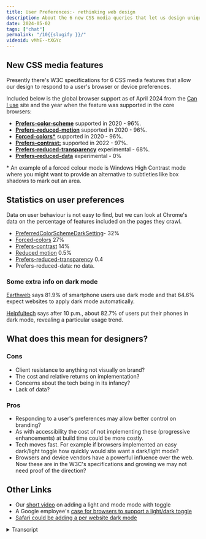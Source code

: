 ```yaml
---
title: User Preferences:- rethinking web design
description: About the 6 new CSS media queries that let us design unique experiences according to the preferences the website visitor sets in their device or browser.
date: 2024-05-02
tags: ["chat"]
permalink: "/10{{slugify }}/"
videoid: vMhE--tXGYc
---
```


New CSS media features
----------------------

Presently there's W3C specifications for 6 CSS media features that allow our design to respond to a user's browser or device preferences.

Included below is the global browser support as of April 2024 from the [Can I use](https://caniuse.com/) site and the year when the feature was supported in the core browsers:

*   **[Prefers-color-scheme](https://developer.mozilla.org/en-US/docs/Web/CSS/@media/prefers-color-scheme)** supported in 2020 - 96%.
*   **[Prefers-reduced-motion](https://developer.mozilla.org/en-US/docs/Web/CSS/@media/prefers-reduced-motion)** supported in 2020 - 96%.
*   **[Forced-colors\*](https://developer.mozilla.org/en-US/docs/Web/CSS/@media/forced-colors)** supported in 2020 - 96%.
*   **[Prefers-contrast:](https://developer.mozilla.org/en-US/docs/Web/CSS/@media/prefers-contrast)** supported in 2022 - 97%.
*   **[Prefers-reduced-transparency](https://developer.mozilla.org/en-US/docs/Web/CSS/@media/prefers-reduced-transparency)** experimental - 68%.
*   **[Prefers-reduced-data](https://developer.mozilla.org/en-US/docs/Web/CSS/@media/prefers-reduced-data)** experimental - 0%

\* An example of a forced colour mode is Windows High Contrast mode where you might want to provide an alternative to subtleties like box shadows to mark out an area.

Statistics on user preferences
------------------------------

Data on user behaviour is not easy to find, but we can look at Chrome's data on the percentage of features included on the pages they crawl.

*   [PreferredColorSchemeDarkSetting](https://chromestatus.com/metrics/feature/timeline/popularity/3581)\- 32%
*   [Forced-colors](https://chromestatus.com/metrics/feature/timeline/popularity/3870) 27%
*   [Prefers-contrast](https://chromestatus.com/metrics/feature/timeline/popularity/3869) 14%
*   [Reduced motion](https://chromestatus.com/metrics/feature/timeline/popularity/4364) 0.5%
*   [Prefers-reduced-transparency](https://chromestatus.com/metrics/feature/timeline/popularity/4635) 0.4
*   Prefers-reduced-data: no data.

### Some extra info on dark mode

[Earthweb](https://earthweb.com/how-many-people-use-dark-mode/#How_Many_People_Use_Dark_Mode_in_2023) says 81.9% of smartphone users use dark mode and that 64.6% expect websites to apply dark mode automatically.

[Helpfultech](https://helpfultech.net/dark-mode-usage-statistics-2024.html) says after 10 p.m., about 82.7% of users put their phones in dark mode, revealing a particular usage trend.

What does this mean for designers?
----------------------------------

### Cons

*   Client resistance to anything not visually on brand?
*   The cost and relative returns on implementation?
*   Concerns about the tech being in its infancy?
*   Lack of data?

### Pros

*   Responding to a user's preferences may allow better control on branding?
*   As with accessibility the cost of not implementing these (progressive enhancements) at build time could be more costly.
*   Tech moves fast. For example if browsers implemented an easy dark/light toggle how quickly would site want a dark/light mode?
*   Browsers and device vendors have a powerful influence over the web. Now these are in the W3C's specifications and growing we may not need proof of the direction?

Other Links
-----------

*   Our [short video](https://www.youtube.com/watch?v=eZTB4rH7Wh8) on adding a light and mode mode with toggle
*   A Google employee's [case for browsers to support a light/dark toggle](https://www.bram.us/2024/04/13/what-if-you-had-real-control-over-light-mode-dark-mode-on-a-per-site-basis/)
*   [Safari could be adding a per website dark mode](https://www.xda-developers.com/apple-adding-per-website-dark-mode-safari/)

<details>
<summary>Transcript</summary>

\[00:00:05\] **Nathan Wrigley:** Welcome to the No Script web show about modern web design, where we look at what we can build today with minimal software and skills. Today we’re talking about the new CSS media queries that let us design unique experiences according to the preferences website visitors set in their browser or device.

This is relatively new and increasingly popular, but it also challenges the way we have traditionally approached web design. So David. Are you feeling challenged?

\[00:00:35\] **David Waumsley:** Yeah, I’ve been really challenged actually. a little while back I did a, short video on light and dark mode and it opened up so much about being able to, or actually in our case, not being able to use, I.

some of the new CSS properties for that. yeah. But we did agree though that you would not call me challenge, but call me special from now

\[00:00:58\] **Nathan Wrigley:** on.

\[00:00:59\] **David Waumsley:** You are special,

\[00:01:00\] **Nathan Wrigley:** David. Okay. that’s absolutely fine by me. I guess the interesting thing here is that we really are heading into a new era where it’s possible for the person viewing the webpage to have some sort of, some ability to change various things in the past until almost.

Let’s say now what is what you get. dear viewer, I’m gonna serve you up a website and this is what you’re gonna see. But now we’ve got the option to, to interact with that a little bit, which makes life a little bit more interesting, maybe a little bit more challenging. Shall I show our webpage so that we can begin this episode properly?

\[00:01:40\] **David Waumsley:** yeah. The show notes. I agree. we started this show really, I guess on the premise that, Everything had changed and we were looking at intrinsic design and we were looking at how we had to give up the idea that we would be setting our designs to some fixed width or something. It had to be squishy.

And I think this is, on a similar vein, we now have to give up the idea that perhaps we’re choosing the colors that everybody’s gonna get or even the interactions, So I think, we’re having to get a little bit more abstract all the time, or a little bit more removed away from traditional, print design all

\[00:02:19\] **Nathan Wrigley:** the time.

Yeah. I guess SAS apps and things like that have had bits of this for a while, haven’t they? you’ve been able to tweak the way that, so for example, Facebook looks in certain ways and what have you. but it’s coming under the banner of user preferences and the idea being that anybody can decide a whole bunch of different things, and it’s not just.

the light and dark mode, although that was covered in the previous episode nine. By the way, if you want to follow the show notes for this, our website is no script show and then you just append the number of the episode after the forward slash So this will be, episode 10, so it’s no script show, slash 10, and you can see that on the screen right now.

So shall we begin with these new CSS media features then? Yes, we’ve got six of ’em

\[00:03:08\] **David Waumsley:** and we’ve listed them here. And the first one we know about because that’s what we’ve just been talking about, which is prefers color scheme, where we can set things to dark or light mode so we can do a separate design for dark and light with this, and perhaps in the future, certainly in the spec for no preference at all.

So we could have three alternatives. Plus what we regularly will theme, So we’ve got that.

\[00:03:36\] **Nathan Wrigley:** We’ve got, can I just pause you there just for one moment? So I can see that we’ve got a link here, which is, we’ll probably click on in a minute, but you’ve got this supported in 2020 and that comes from, can I use, and then what’s this, 96% that’s next to it.

it seems like quite a high. Yeah. Sorry.

\[00:03:53\] **David Waumsley:** Yeah, for those, yeah. So this is, can I use, has given us the percentage rounded up. I haven’t put the dots. Something, as it presently stands where we’re in April, 2024. so that’s, the browsers who. supporting these different features. So yeah, 96% and of course it’s higher with, can I use, if we look just at the UK or us with that, and I’ve put supported since 2020 because that’s when all the core browsers we were talking about, baseline before, and it, would it meet all of those core browsers there.

the next one, shall we just, we will list them all out, shall we? One is, yeah. Let’s list them out and then explore. Yeah. Is preferred reduced motion where we can decide whether we are going to include some of the animations that we might put into, whether we just make animations, something that.

Only those people who are specifically not set a preference for. I think, again, this is pretty similar statistics on this one. So it’s again, at 96% been supported in the core browser since 2020. And we have forced colors, which I oddly I didn’t even know about this one. Nope. And no, and this again, it’s been out for the same length of time.

It has the same can I use and. It appears to be used quite a lot, but it’s, referring to, or at least the MDN records gives us something. An example of it might be Windows High Contrast Mode, where if somebody set that up, then we might need to have some other styling. So for example. And it’s the one that they use.

it will make all the drop shadows, the subtle drop shadows evaporate. So if we wanted to section out an area, we might need to put a clear border around it for those people who have chosen to have a, false color with a theme,

\[00:05:53\] **Nathan Wrigley:** I. And is this something that’s, ’cause I noticed you’ve got a little asterisk next to that one, which then is highlighted, be below.

You gave an example of Windows, high contrast Mode. Now I’m not familiar with that because I have a Mac. is that some sort of setting that you set up in Windows to say, I, for the eyesight that I’ve got, I would prefer everything to be really of, a high contrast across the whole os.

So it’s not just in the browser, it’s on everything that Windows shows you.

\[00:06:23\] **David Waumsley:** Do you know what, this is where I’m a bit under prepared with this one. Okay. Because I do know there are some themes that you can put on, ’cause I, played around with those and there’s a really kind of high contrast theme I think in there as I understand it, that you could just pick, there are other ones, so you could just overwrite basic colors.

So I think it is that, okay, that’s okay. It’s one to explore. It’s okay. Yeah. There’s things, for us to learn as well. Okay. Okay. And there’s also prefers contrast as well, which may be a separate setting on, that one. So, we’ve got the, oh, sorry, I’ve skipped over one here. I’m looking at other notes.

So we’ve got force colors, which is asterisk, which is the one where that could apply when someone set up a theme that would make sense and prefers contrast, which I believe is a setting that you might choose. To go across all boards, without a theme if you like. Okay. So I think that’s the separation between those two.

And they, sorry, can I just

\[00:07:21\] **Nathan Wrigley:** drill down into that? So forced colors is, where you, are enforcing a predetermined set of colors that, that, you want to be there and prefers contrast is a bit more ephemeral. It’s a bit, okay. we want high contrast, but we’re not specifying the color palette.

\[00:07:40\] **David Waumsley:** Yeah. Okay. I think that’s the case. Yeah. We should have been a bit more prepared with this one, but I do know there’s themes in windows where you could force those kind of colors, and I think the height prefers contrast is just a setting that you might just generally want in the same way that you have setting that increases your font size across, The board uhhuh. and then we’ve got re prefers reduced transparency. Oh, I didn’t cover the contrast. That’s at, 97%. Yeah. And again, this is supported a bit later. That’s 2022 prefers reduced transparency. It’s still experimental. But, it’s only not supported in Firefox and Safari as we’re talking about this, so it’s still got a 68%.

Can I use? you can, people are still using that. And what that is totally experimental is the last one, which is prefers reduced data. And that’s only available behind a flag, I think in Chrome. Okay. Or edge. Edge and, odd, oddly opera, which isn’t counted as one of the core. So they’ve all got it ready to go behind a flag.

But yes, the reduced data is. A way of us being able to say someone slicks that as their preference. Then how we might honor that might be by. Not loading some custom fonts, being able to just use, say, fonts instead. So if they’ve chosen that we, don’t load that or we don’t load some big images or video or something like that, or serve something as an alternative to that.

So

\[00:09:20\] **Nathan Wrigley:** shall we just very quickly dip into each of these links one at a time and just read the top paragraph? ’cause it might even educate us. Yeah, sure. Bits that we missed, okay. So we’re gonna go for the first one, which is prefer. Prefers color scheme, and we’re gonna end up on the M-D-M-M-D-N web docs.

And it says here, the prefers color scheme CSS media feature is used to detect if a user has requested light or dark color theme. So it’s binary, on or off. A user indicates their preference through an operating system setting. EG light and dark mode. I don’t know if you have ever implemented this, but I’ve got dark mode set across the board on every device that I own.

This is a fairly recent development for me, and it’s largely born out of my lack of battery life on a phone. That was the first thing that Dr. Drove it and I realized that I was saving. Battery by having the black screen instead of the light screen, ’cause you’re not like illuminating the pixels. And it made a real difference.

But then I started to explore what it was like on the Mac, and then I started to hear all sorts of things about, the environmental impact because it’s using less battery power. Is there is an impact on that and it’s in, on my Mac. it works. Some things, are obviously not honoring it.

We’ll probably see some things in a moment that don’t honor it, but on the whole, as you can see here, I don’t know if you’ve got yours switched off. This webpage to me looks like this. It’s black over where you are. Have you got this as black or as white? If you don’t have that switched on. Yeah,

\[00:10:53\] **David Waumsley:** I have no preference set, so I get white and I get it.

Also if I set it to light as well. So there is one thing in that, that it actually is not a complete spec because it does give us an option to put in some code that we’re going to have to start it for people who set it to dark, to set it specifically to light. but light and no preference tend to go together at the moment.

But in the future, there may be spec four. it’s not supported in the browsers at the moment, but for no preference.

\[00:11:26\] **Nathan Wrigley:** Yeah. Okay. alright. Okay, let’s go to the next one then. But that was, gave us a bit of an overview. So this is prefers reduced motion. I think you covered that probably. but it says here, the prefers reduced motion CSS media feature is used to detect if a user has enabled a setting on their device to minimize the amount of non-essential motion setting is used to convey to the browser on the device that the user prefers an interface that removes, reduces or replaces motion.

Based animations, and I know that there are some people that I know who really suffer when they look at animations on websites that it actually causes something akin to, being on a fairground ride or something like that. You either get this real sense of nausea from it. I, do not have this at all.

I could watch any amount of motion on a screen and it wouldn’t interfere with me at all. But I know that this really does make people feel quite unwell, which is. Which is interesting. anything to add to that?

\[00:12:27\] **David Waumsley:** No, nothing but people can have it temporarily where they, often something with an ear infection can throw out people’s balance and they find it very difficult then to cope with anything that’s moving around on a page.

I.

\[00:12:40\] **Nathan Wrigley:** Yeah. But that’s a really interesting one that there’s, a medical aspect to that. Yeah. Which is you can very rarely say that about, web design, that they’re gonna have some impact on people’s actual, physical state. Okay. Forced colors. Let’s just run through these quickly. I. Forced colors, is used to detect if the user agent has enabled a forced colors mode where it enforces.

So here we are a user chosen limited color palette on the page. An example of a forced colors mode is windows high contrast mode. Okay, shall I move on to the next one? Okay, just quickly nipping through these prefers contrast, is used to detect whether the user has requested the web content to be presented with a lower or higher contrast.

So I’m a little bit unsure about what the actual difference with forced and prefers is. Yeah.

\[00:13:33\] **David Waumsley:** Yeah. Yeah. Okay. I, think, I got it right. Just having a quick Google search here does look like on the contrast themes that you can have. So I think the force colors is because the force schemes will force their own color.

Okay. On the, okay. and I think the high contrast is simply just a, generally boosting up your contrast across all sites, but generally it will deliver. Got it. Got it. The site as it is where the, themes, I think as I’ve only tested it out once and it was a very uncomfortable experience when I put it on one of their dark themes, I put it on, it was difficult to, for me to view some of the websites because,

\[00:14:09\] **Nathan Wrigley:** okay.

\[00:14:10\] **David Waumsley:** they did, we’ve gone for subtlety a lot more these days. We have these kind of drop shadows to mark out little areas and we think that’s really wonderful, but they just obliterated. As soon as you go into one of these themes, you just, Yeah. You can’t tell what the area is.

\[00:14:23\] **Nathan Wrigley:** Yeah. Yeah.

okay. So that’s, highlighted that. So we know that one is a bit more profound than the other, let’s put it that way. Okay. prefers reduced transparency, is used to detect if a user has enabled a setting on their device to reduce. The transparent or translucent layer effects used on the device.

Switching on such a setting can help improve contrast and readability for some users. Okay. Anything to add to that, or shall I go on?

\[00:14:49\] **David Waumsley:** No, nothing. We do use a lot of opacity on things, and again, it’s this sort of subtlety, which, you know. Some people just can’t see it, can they? So they want that reduced.

Yeah.

\[00:14:59\] **Nathan Wrigley:** yep. And then this one, which is prefers reduced data, is used to detect if a user requested that web content consumes less internet traffic. And obviously the links you’ll be able to find on the show notes and, really we’ve just. Literally scratch the surface because each of these pages will give you information not only about where it’s supported, but how to implement it along with code snippets and, what have you.

So there they are on no script show slash 10. Okay. So should we move on from there or do you want to explore that more? Yeah.

\[00:15:33\] **David Waumsley:** There’s, some extra statistics that, let’s talk about the statistics. ’cause there isn’t much available If we want to know about a user’s behavior, as far as I know, I’d love it if somebody told me otherwise.

But we can, and we’ve listed out the, Google’s own data, which is, what is browser is finding are features that have been included on the pages that they crawled.

\[00:15:57\] **Nathan Wrigley:** Okay, so are you basically saying that the number that we’re showing on the screen, so this one for example, is showing 32%. They’re saying that on 32% of the websites that they’re crawling, they’ve detected this.

Somebody has implemented, gosh. 32% that. Wow. Okay.

\[00:16:14\] **David Waumsley:** I know. And it doesn’t, really surprise me actually now because I’ve just become aware after a long time of not that dark is quite popular. More than I thought. But actually the next one, so our forced colors, which is, if we’ve got it right, is all about people who are choosing a theme.

It seems that people are. According to Crows, if we’ve understood it correctly, the 27% of people, so 27%

\[00:16:43\] **Nathan Wrigley:** percent of

\[00:16:44\] **David Waumsley:** websites

\[00:16:44\] **Nathan Wrigley:** or pages, right? So 20% of shipped websites, things that you can go and browse on the internet, have the capability to force. You can. You can. Yeah. Or, to they honor it.

\[00:16:58\] **David Waumsley:** You know they’re going to,

\[00:16:59\] **Nathan Wrigley:** yeah. That’s a better way of saying it. Yeah. Nice. Wow, that’s actually staggering. Yeah. I would’ve thought that number would’ve been in the low single digits. Yeah. but that just shows essentially what a, bad web, a bad website designer I am, these things have gotten lost.

and yet there they are. 27% of websites have been shipped with this so that it can be honored. Sorry, of inter, so anyway, I should say preferred color scheme, dark setting. That was 32% forced colors, 27%. You carry on down the list if you like.

\[00:17:34\] **David Waumsley:** Yeah. and the next one is preferred contrast coming in at 14% or 14% of pages that they crawl.

Have some code in there that is honoring that. contrast preference, reduced motion. Now we drop down quite a lot to, 0.5%. For that, and that’s rounding up on that one. So that isn’t being used much ’cause it’s newer and not so well supported, Prefers reduced transparency. We’ve got 0.4% and finally we’ve got nothing for prefers reduced data because it’s experimental and it’s only behind flags.

So

\[00:18:15\] **Nathan Wrigley:** I love what you’ve written there. Prefers reduced data. No data. that’s ideal. That’s the way it should be. but okay. That shows a precipitous drop. So the, color, the col, the bits and pieces with the coloring of the website, the dark, the light. The force color, the prefers contrast.

That’s, been taken up. that is started to ship and is now, it’s getting to be in the sort of high 30, sorry, the, low thirties in some cases, but the motion ones. The transparency one. In this case real. This is new. Nobody’s going for that yet, but we know at least that it’s available in most of the browsers so it could start to become an important topic in the near future.

\[00:19:00\] **David Waumsley:** Yeah, I’m surprised the reduced motion isn’t supported so much because it’s been around for quite a while in terms of the call support and in my circles, it seems to be talked about quite a lot about using animation and an awareness generally of accessibility and wanting to, not give people problems.

So I’m surprised that’s a low. I hope we’re interpreting these figures, but there’s not much on it from the users. Point of view, knowing user’s behavior. The, we’ve only got, if you like, what fellow developers are putting into their code as some indication about what’s growing and,

\[00:19:33\] **Nathan Wrigley:** but I guess the motion one.

I’m trying to think of my recent browsing history, and I am really struggling to think of something that I’ve looked at in the last week where there was any animation at all. Ah, the majority of where I end up, so it’s newspapers, it’s web design, tutorials, things like that. There isn’t anything in that I can think of as animation, so I just wonder if.

The message about let’s, should we just not bother with animation? Because is it really needed? I wonder if that message is coming across and so people are just not implementing it because there’s not a lot to implement. There’s not a lot to switch on or switch off ’cause they’ve foregone the option to have animation.

I don’t know. I’m pure guesswork. Yeah, it’s a really good point because

\[00:20:18\] **David Waumsley:** I think people are more conscious about adding it, but I thought it might be included. even on. Our site. There’s a bit of animation. In fact, if you would go to the, there’s a little back to the top scroll button, and if you click on it, it animates, scrolls up.

You can, in fact, you could probably do it if you scroll down on there. Scroll down to the bottom. to the bottom, just right there. Click that. Yeah. Yeah. And that’s, there it is. scrolling up with some animation. Now actually, if you had your preference set, it wouldn’t do that because I actually have included the code already.

To, if it’s, only there, if there’s no preference, if you said that you don’t want motion, it’ll go so to the top. Straight to the top, right? So I imagine even if you are right, which I think is interesting, that’s probably coming into play as well. But I think simple things like that are often built into a lot of sites, and I would suspect it’s one of those things where you would want to use this.

To get rid of that for those people. Yeah. Specifically don’t want any animation, but, yeah.

\[00:21:19\] **Nathan Wrigley:** can I just ask you, because I know that you are implementing some of these bits and pieces, and it might be curious for the, listener or the, the viewer depending on where you come in. so how, are you actually implementing that?

So you mentioned that you put in the code for the, let’s say, reduced motion. Yeah. what does that look like? Where does it sit? How complicated is that to implement? And also how does the user actually set it? How do you, as a user of webpages, how do you say, I want no motion, please. How do you,

\[00:21:49\] **David Waumsley:** this is the thing.

You have to put that in your. I don’t know if it’s in the browser settings. I think this has to be in your device for this. It is just showing how little we are prepared for this. in terms of me being able to implement it, it’s very easy. I just need to put that in this particular media query. In fact, now you put me on the spot ’cause I’m just quickly trying to search now for my code on that.

No, it’s okay. We can

\[00:22:14\] **Nathan Wrigley:** probably go to the, oh look, isn’t that interesting? The MDN pages, which we showed a moment ago, respected my dark mode, but the Chrome platform status page, which we just clicked on, has not, it’s decided to show me it, in white. So yeah. Okay. That’s, that’s interesting. Sorry, I was buying you a bit of time there, David.

\[00:22:34\] **David Waumsley:** Yeah, it’s no good ’cause I still haven’t found it in my code, but it was a very simple thing to just wrap that in. basically I think I put it in a media query that was saying, has no preference, then put the scroll animation in there. and that’s, it’s as simple as that, but that’s fine.

\[00:22:51\] **Nathan Wrigley:** Yeah, the purpose of today wasn’t to explain how to do it, it was more to illustrate the fact that these things are, available and, yeah, become more important in the future.

however, they are, discovered by the user browsing the website. Do you wanna go on to, the bit at the bottom about more dark mode, or have you got more to say on that?

\[00:23:08\] **David Waumsley:** Yeah. Yeah, no, I, think that’s it. I think I was right with, it’s a device only rather than a browser that you can set for no motion.

But I could be wrong on that. Maybe browsers will start introducing that. yeah, there is some extra information ’cause that’s all we could really find about users’ behavior rather developers. And we’ve got a couple of quotes and I dunno how reliable they are, but you can go and check ’em out for yourself.

So we’ve got earth, web. Who are saying, maybe you can read that out there. Yeah, so Earth

\[00:23:39\] **Nathan Wrigley:** Web, the, website there, a quote that David’s found is, 81.9%, they call it 82% of smartphone users use dark mode. And that 65%, 64.6 expects expect websites to apply dark mode automatically. That figure. Seems so far skewed to that side with the experience that I have in my life.

Yes. so I’m not gonna contest whether it’s valid or not. I’m sure that they’ve done the, polling and the research, but if I was to tell you about the people that I’ve interacted with over the last week or month. Almost nobody on their mobile device that I know has, even an inclination of what dark mode or light mode is.

and everything is just in the default that the, the device ships with. but I know for my part, I have implemented that. So I am in that 65% there. but they seem surprisingly high to me. Yeah, and I’ve

\[00:24:44\] **David Waumsley:** seen another, about specifically looking to people like us, people who build sites or developers, and that kind of, then it’s really high eighties, maybe even reaching nineties that I’ve seen of people who prefer dark mode, which of course is something that if you work is something like VS code to do the actual coding, you’re gonna get a default.

And I, I don’t know anybody who codes these days in. a light mode. But, so yeah, it is a surprising statistic. the only, I’ve only got one other site which went out last year where I’ve implemented dark mode and I thought we’re moving towards this. I keep hearing more and more about this.

And, I’ve got all I’ve got to go on as the statistics from that is my own observations by looking at Microsoft’s clarity. Where does screen recordings? Yeah. So that’s the only thing. And I have looked through, hundreds of these screen recordings over the time and my. Estimate would be somewhere over 10% have come in and, but probably still under 20% have come in on dark mode.

I, to this point, I, there’s a toggle to this point. I haven’t seen anyone swap. Use that to swap their preference. Interesting enough. Interesting. But the, but that’s much lower than what you would hear. there’s various statistics on this about promoting dark mode, which are always high, but it’s, that’s quite low.

But when I think about it, that would be expected because this website we know is for. middle-aged people plus who are in the UK and primarily coming in on desktops. yeah. Yeah. So I think it’s skewed to the lower end naturally, if our, an anecdotal evidence is that it’s a big trending thing, I think amongst people, younger people.

Oh, from the mobiles. Okay. So

\[00:26:41\] **Nathan Wrigley:** yeah, that’s an interesting point. So the demographics, the age, demographics in particular might be playing a part. Also, I, we were talking before we hit record, there isn’t really a, apart from doing it in the os, so on Mac, os, windows or Android or iOS, where you can set this up and you hope that the, the browser inherits that there isn’t really yet a.

A universal way of doing this within a website. There, there’s this kind of toggle thing, which I’m seeing more. So top right there’s a little slider, essentially it’s a little toggle button that goes right, yeah. Or left. And it’s got a picture symbol of a moon, symbol of a sun. And you switch it on and off, but that’s not everywhere.

And on some, even some big websites, even governmental websites, you don’t see it. So there isn’t yet this thing. Sometimes it’s buried in the footer. There’s no universal way of doing it. And actually I do wonder how reluctant people would, let’s say we set on the toggle in the top right. I do wonder how willing web developers will be and companies will be to give up that much real estate in the most important bit of the website.

For that toggle, because that’s where your, I don’t know, your contact us button goes or maybe your logo or something like that. So anyway, time will tell. Yeah,

\[00:27:57\] **David Waumsley:** I’ll just quickly cover this other from Helpful Tech. They say after 10:00 PM about 82.7, percent of users put their phone into dark mode.

and I think that’s interesting because, my only real experience with. Technology that kind of automatically does that is sat navs. they, yeah, they tend to do that. And, I think, yeah, that’s probably very likely. I, you touched on something which I covered in my short video, before that, and we were, we’ve been talking about this on, I guess we should bring it in.

there is, As I was trying to implement our light and dark mode for the, redesign of the site, I decided that we must have a toggle because it’s okay honoring those preferences that are set in someone’s device or their browser, but they may not always want it, and if they have got it set, they might not like the dark mode.

You’ve given someone right, right on your site, and they may at different points in the day. Or different types of content want to swap. So we end up with the toggle and suddenly we have a dilemma because something which we could do with CSS, honor those people’s preferences if we want to toggle them. It, you’re gonna have to do that on a page by page basis to make the CSS that we’ve been given work. And that’s a terrible experience. So we then end up using JavaScript to store site-wide disc, preference that you’ve set, so you can turn it off and know it’s there and have the control. So we get into this and then this becomes an argument.

By a Google employee called Bramos Van Dam. It’s not in the notes here, but he has put forward a little test of a. A button that you can have in the browser. He’s been making the argument for a couple of years that this should be, the toggle button, should be a feature on a side by side basis that should be in your browser rather than every website having to reinvent the wheel, put this extra code in,

\[00:30:00\] **Nathan Wrigley:** so the something equivalent.

So if you look on my. screen here. I’ve obviously got A load of chrome extensions here. But to the right of them are, these are browser based things. They look like extensions, but they’re actually coming from the browser. So it’s, toggling on and off the, sidebar and things like that.

His suggestion is something like this, right? That you would have a, button maybe up here in the browser and you’d click it. Click it again, on off. Dark mode, like mode, dark mode like mode. And the browser would take on the responsibility of remembering that on the no script show website you want dark.

So when you come back you’re just good to go. And that feels nice as well because that could ship, that’s one of the settings that could sync between devices. So if you’ve got Brave, I’m using Brave. if you’re using Brave on a mobile phone and another computer. It would sync that data and be able to transfer it so that your experience is the same wherever you go.

That seems like the right way of doing it. Yeah.

\[00:31:01\] **David Waumsley:** Yeah. And also, since finding that, I also discovered, and this is some time back, but there is an article in its link below on our other links on the show’s website, but Safari a couple of years back 2022, there was talk coming out that they were considering putting this very thing into Safari browsers.

So I do think it does seem logical that they will provide this choice. It. Following the people I follow now, a lot of people have implemented light and dark modes and realized on their own designs that just leaving it to a browser or device setting isn’t enough. You need to be able to give people a toggle, and as soon as you get the toggles, you get that extra code.

You also get another issue with some, logos, and I’ll talk about this in a short video because suddenly you want a light and a dark mode. and you maybe have to serve up again with JavaScript, that, or do it with a background image. But with an SVG, you can include the prefers. Color scheme and you can change your SVG to respond.

Yeah. So it’d be wonderful if we can just get it down to HTML and CSS being able to, and let the browsers do the toggle for us all.

\[00:32:13\] **Nathan Wrigley:** Yeah. Yeah. I guess one of the things is that, so I’m just gonna scroll back up the page. So just in, in this show, we’ve covered, color schemes, reduce motion force colors, contrast transparency data, that’s quite a lot of toggles.

if that were to be on the website, the whole of. Discuss a whole area of toggles that you’ve gotta toggle on and off, make decisions. And if you just set that up in the browser, you know the, maybe the first time you install it, that’s part of the onboarding experience. do you typically like large light or dark?

Do you typically want reduced motion, et cetera? Then that being handled by the browser, in every case, in every single one of those feels like the right way. To begin that journey?

\[00:32:57\] **David Waumsley:** yeah. I wonder, the light and dark one is because I think it’s come up. all of these things you should be able to find in your device or your browser anyway, the ones that are listed, of course, it’s now with the light and dark on a site by site basis that you decide to, so I, think if you went for no data, you wouldn’t decide that you wanted that on a site by site basis.

Yeah. and the same as contrast. So I think it’s the light and dark mode that stands out as something different where, our behavior dictates that actually we want to be able to choose. yeah. But on a side by side basis, where the others, I’m not sure, I think they could be set in the, I. In your settings then be good.

yeah. if you do have an issue with motion, then you’ll, want all of your websites. You probably want that

\[00:33:44\] **Nathan Wrigley:** everywhere. Yeah, exactly. I think that was what I was trying to say. I probably didn’t communicate it very well, but, yeah. Okay, so we’re on the 38 minute mark.

Shall we just wrap up with these pros and cons? Do you wanna go through that of what it means for people working. Building website. Yeah,

\[00:33:58\] **David Waumsley:** exactly. There was just maybe, I think we’re both agreed on this one, but what we might get, I think it’s worth trying to implement some of these things, but what we might get is the client’s resistance on the con side here of doing anything that’s not visually on brand.

\[00:34:14\] **Nathan Wrigley:** Yep.

\[00:34:14\] **David Waumsley:** Yep. that we might be some cost, versus relative returns on implementation if we all have to do and concerns about this is tech in its infancy, which I think when we’re having this debate about the, whether we should be having a switch in our browsers to switch from dark and light mode, I think it shows us how we are in an infancy with that one.

And as we were showing in, there’s a lack of data about our actual. Users are behaving. But I think the counter to that, is the thing that I’ve put on the pro, which would be responded to a user’s preferences, would probably allow us to control the branding better, because if users are going to increasingly override it with themes that they get from their browsers because they get used to that.

Or they’re just setting things up, then you lose your control over your branding anyway. You might think it’s fine ’cause it works on yours. So I think it’s a way of doing that. I think when it comes to. the cost of these things. I think it probably as a lot of these fall under accessibility in some form or another, then implementation early on is probably going to save extra cost later.

Retro fitting is more expensive than just doing it at the start. Always. Yeah. Yeah, exactly. And I think that’s it. And I think in some ways we, can already see, we didn’t actually look at. Did we look at any of those growing statistics? It does look like everything’s on the growth. We’re moving to a more, user preference based.

web, I think.

\[00:35:46\] **Nathan Wrigley:** Yeah. Some of the links that we have on this page link to the Chrome documentation and their polling, as we said, the pages, yeah. The graphs are always, inexorably rising up. They don’t seem to be going down. So this is a trend without a doubt. Yeah. Sorry, interruption. Yeah.

\[00:36:02\] **David Waumsley:** No, and I think there’s more people these days who will know about things that are already.

Most of the browsers are reading mode where you can just wipe out all of the design anyway. So I think people are, getting smarter and I, it does to me, I dunno about you. It feels like with a lot of things we are moving away from, I. How we used to look at the web, particularly, people who paid us to design websites were because they were marking out their space in this new area to do their marketing and print was what everybody knew.

Where I think where this moves us a little bit back to the fact that, the web is still, this kind of information sharing platform. Yeah. And we need to provide whatever we are selling within that framework and be part of the general web so we can give. Use us, the experience we have to fit in, if you like, with yeah.

The, direction. So I think, yeah, there’s, a big change. that’s it really. there was so much more we could have talked about in this one. I think there’s a bigger debate about the light and dark mode, but, I. I think we, this is probably, we talk long enough.

\[00:37:09\] **Nathan Wrigley:** we’ve certainly supplied information.

it is pretty clear that there’s a lot that we really don’t know. but it is cutting edge. But I think what we can definitely take out of this is that this is here, it’s available, people are beginning to use it, and in some cases are using it. Not quite as a, majority, but it’s fast approaching a majority.

And, and so yeah, go and look at the show notes. Like I said, no script show slash 10 for the 10th episode. You can find all of the links there and go and explore for yourself and start having that conversation with your clients. Are we done? Yeah, we’re done. Yeah. Okay. In which case I’ll say I’ll see you on episode 11.

Thanks David. Yeah, thank you. Bye-Bye bye-Bye.
</details>
